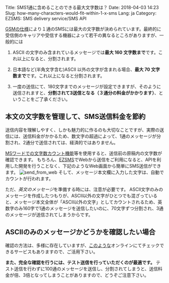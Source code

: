 Title: SMS1通に含めることのできる最大文字数は？
Date: 2018-04-03 14:23
Slug: how-many-characters-would-fit-within-1-x-sms
Lang: ja
Category: EZSMS: SMS delivery service/SMS API

[GSMの仕様](https://ja.wikipedia.org/wiki/%E3%82%B7%E3%83%A7%E3%83%BC%E3%83%88%E3%83%A1%E3%83%83%E3%82%BB%E3%83%BC%E3%82%B8%E3%82%B5%E3%83%BC%E3%83%93%E3%82%B9)により１通のSMSには最大の文字数が決められています。最終的に受信側のキャリアや受信する機器によって若干の異なるところがありますが、一般的には

1. ASCII の文字のみ含まれているメッセージでは**最大 160 文字数まで**です。これ以上になると、分割されます。

2. 日本語など(半角文字含む)ASCII 以外の文字が含まれる場合、**最大 70 文字数まで**です。これ以上になると分割されます。

3. 一度の送信にて、180文字までのメッセージが設定できますが、そのように送信されますと、**分割されて3送信となる（３通分の料金がかかります）**、ということをご了承ください。

## 本文の文字数を管理して、SMS送信料金を節約
送信内容を理解しやすく、しかも魅力的に作るのも大切なことですが、実際の送信には、送信料金がかかるため、数文字の超過によって、1通のメッセージが分割され、2通分で送信されては、経済的ではありません。

[MSワードでの文字数カウント機能](https://support.office.com/ja-jp/article/word-for-mac-%E3%81%A7%E6%96%87%E5%AD%97%E6%95%B0-%E3%81%8A%E3%82%88%E3%81%B3%E9%96%A2%E9%80%A3%E3%81%99%E3%82%8B%E6%83%85%E5%A0%B1-%E3%82%92%E8%A1%A8%E7%A4%BA%E3%81%99%E3%82%8B-441b6035-17fc-46df-9f6d-9174bd5c3bf1)等を使用すると、送信前の原稿内の文字数が確認できます。
もちろん、[EZSMS](https://www.ezsms.biz/ja/)でWebから送信をご利用になると、APIを利用した開発を行うことなく、下記のようなWeb画面から簡単にSMS送信ができます。
![send_from_web](images/send_from_web.png)
そして、メッセージ本文欄に入力した文字は、自動でカウントが行われます。

ただ、*英文のメッセージ*を準備する時には、注意が必要です。
ASCII文字のみのメッセージを作成したつもりが、ASCII以外の文字がひとつでも混ざっていると、メッセージ本文全体が「ASCII以外の文字」としてカウントされるため、英数字のみ160字で1通のメッセージを送信したいのに、70文字ずつ分割され、3通のメッセージが送信されてしまうからです。

## ASCIIのみのメッセージかどうかを確認したい場合
確認の方法は、多様に存在していますが、[このような](https://pteo.paranoiaworks.mobi/diacriticsremover/)オンラインにてチェックできるサービスもありますので、ご活用下さい。

**また、完全な確認を行うには、テスト送信を行っていただくのが最適です。**
テスト送信を行わずに100通のメッセージを送信し、分割されてしまうと、送信料金が倍、3倍となってしまうことがありますので、どうぞご注意下さい。
